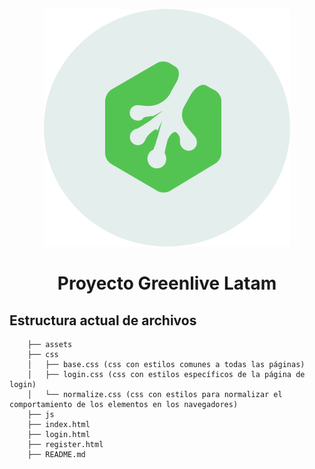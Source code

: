 <p align="center">
  <img src="./assets/svg/logo.svg" />
</p>

<h1 align="center">Proyecto  Greenlive Latam</h1>

## Estructura actual de archivos

```
    ├── assets
    ├── css
    │   ├── base.css (css con estilos comunes a todas las páginas)
    │   ├── login.css (css con estilos específicos de la página de login)
    │   └── normalize.css (css con estilos para normalizar el comportamiento de los elementos en los navegadores)
    ├── js
    ├── index.html
    ├── login.html
    ├── register.html
    ├── README.md
```
